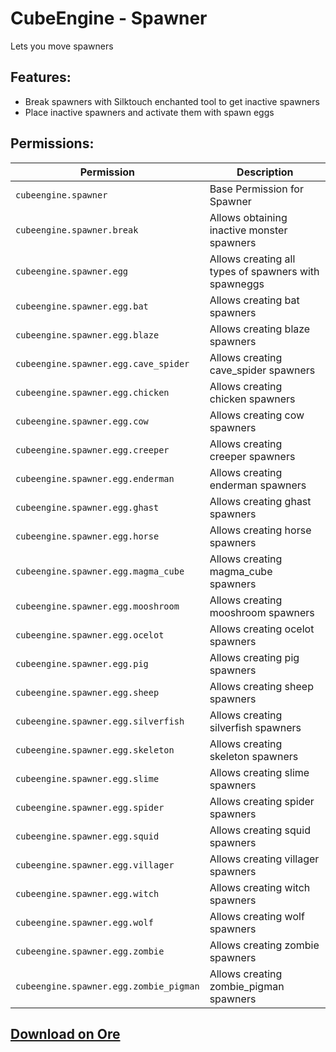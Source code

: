 # CubeEngine - Spawner
Lets you move spawners

## Features:
 - Break spawners with Silktouch enchanted tool to get inactive spawners
 - Place inactive spawners and activate them with spawn eggs

## Permissions:

| Permission | Description |
| --- | --- |
| `cubeengine.spawner` | Base Permission for Spawner |
| `cubeengine.spawner.break` | Allows obtaining inactive monster spawners |
| `cubeengine.spawner.egg` | Allows creating all types of spawners with spawneggs |
| `cubeengine.spawner.egg.bat` | Allows creating bat spawners |
| `cubeengine.spawner.egg.blaze` | Allows creating blaze spawners |
| `cubeengine.spawner.egg.cave_spider` | Allows creating cave_spider spawners |
| `cubeengine.spawner.egg.chicken` | Allows creating chicken spawners |
| `cubeengine.spawner.egg.cow` | Allows creating cow spawners |
| `cubeengine.spawner.egg.creeper` | Allows creating creeper spawners |
| `cubeengine.spawner.egg.enderman` | Allows creating enderman spawners |
| `cubeengine.spawner.egg.ghast` | Allows creating ghast spawners |
| `cubeengine.spawner.egg.horse` | Allows creating horse spawners |
| `cubeengine.spawner.egg.magma_cube` | Allows creating magma_cube spawners |
| `cubeengine.spawner.egg.mooshroom` | Allows creating mooshroom spawners |
| `cubeengine.spawner.egg.ocelot` | Allows creating ocelot spawners |
| `cubeengine.spawner.egg.pig` | Allows creating pig spawners |
| `cubeengine.spawner.egg.sheep` | Allows creating sheep spawners |
| `cubeengine.spawner.egg.silverfish` | Allows creating silverfish spawners |
| `cubeengine.spawner.egg.skeleton` | Allows creating skeleton spawners |
| `cubeengine.spawner.egg.slime` | Allows creating slime spawners |
| `cubeengine.spawner.egg.spider` | Allows creating spider spawners |
| `cubeengine.spawner.egg.squid` | Allows creating squid spawners |
| `cubeengine.spawner.egg.villager` | Allows creating villager spawners |
| `cubeengine.spawner.egg.witch` | Allows creating witch spawners |
| `cubeengine.spawner.egg.wolf` | Allows creating wolf spawners |
| `cubeengine.spawner.egg.zombie` | Allows creating zombie spawners |
| `cubeengine.spawner.egg.zombie_pigman` | Allows creating zombie_pigman spawners |

## [Download on Ore](https://ore.spongepowered.org/CubeEngine/CubeEngine---Spawner)

